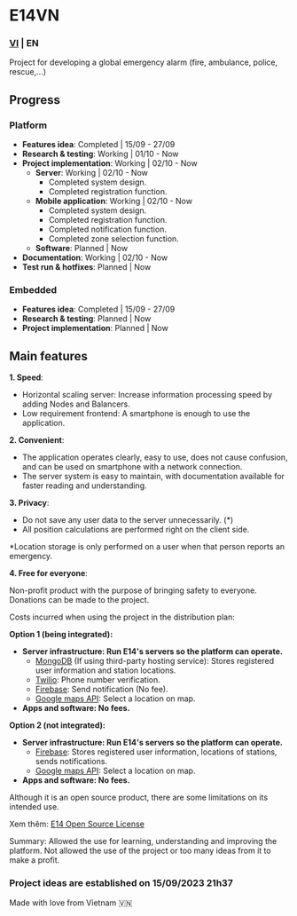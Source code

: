 # E14VN

### [VI](https://github.com/E14VN/.github/blob/main/profile/README.md) | EN

Project for developing a global emergency alarm (fire, ambulance, police, rescue,...)

## Progress
### Platform
- **Features idea**: Completed | 15/09 - 27/09
- **Research & testing**: Working | 01/10 - Now
- **Project implementation**: Working | 02/10 - Now
    - **Server**: Working | 02/10 - Now
        - Completed system design.
        - Completed registration function.
    - **Mobile application**: Working | 02/10 - Now
        - Completed system design.
        - Completed registration function.
        - Completed notification function.
        - Completed zone selection function.
    - **Software**: Planned | Now
- **Documentation**: Working | 02/10 - Now
- **Test run & hotfixes**: Planned | Now

### Embedded
- **Features idea**: Completed | 15/09 - 27/09
- **Research & testing**: Planned | Now
- **Project implementation**: Planned | Now

## Main features
**1. Speed**:

- Horizontal scaling server: Increase information processing speed by adding Nodes and Balancers.
- Low requirement frontend: A smartphone is enough to use the application.

**2. Convenient**:

- The application operates clearly, easy to use, does not cause confusion, and can be used on smartphone with a network connection.
- The server system is easy to maintain, with documentation available for faster reading and understanding.

**3. Privacy**:

- Do not save any user data to the server unnecessarily. (*)
- All position calculations are performed right on the client side.

*Location storage is only performed on a user when that person reports an emergency.

**4. Free for everyone**:

Non-profit product with the purpose of bringing safety to everyone. Donations can be made to the project.

Costs incurred when using the project in the distribution plan:

**Option 1 (being integrated):**
- **Server infrastructure: Run E14's servers so the platform can operate.**
    - [MongoDB](https://www.mongodb.com) (If using third-party hosting service): Stores registered user information and station locations.
    - [Twilio](https://www.twilio.com/): Phone number verification.
    - [Firebase](https://firebase.google.com/): Send notification (No fee).
    - [Google maps API](https://mapsplatform.google.com): Select a location on map.
- **Apps and software: No fees.**

**Option 2 (not integrated):**
- **Server infrastructure: Run E14's servers so the platform can operate.**
    - [Firebase](https://firebase.google.com/): Stores registered user information, locations of stations, sends notifications.
    - [Google maps API](https://mapsplatform.google.com/): Select a location on map.
- **Apps and software: No fees.**

Although it is an open source product, there are some limitations on its intended use.

Xem thêm: [E14 Open Source License](https://github.com/E14VN/.github/blob/main/LICENSE.md)

Summary: Allowed the use for learning, understanding and improving the platform. Not allowed the use of the project or too many ideas from it to make a profit.

### Project ideas are established on 15/09/2023 21h37
Made with love from Vietnam 🇻🇳
